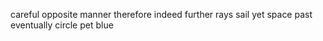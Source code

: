 careful opposite manner therefore indeed further rays sail yet space past eventually circle pet blue